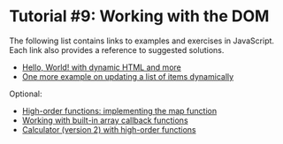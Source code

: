 # Tutorial #9: Working with the DOM
The following list contains links to examples and exercises in JavaScript. Each link also provides a reference to suggested solutions.

- [Hello, World! with dynamic HTML and more](https://jsfiddle.net/joseortiz/485qzfxr/)
- [One more example on updating a list of items dynamically](https://jsfiddle.net/joseortiz/57z6fnxt/)

Optional:

- [High-order functions: implementing the map function](https://jsfiddle.net/joseortiz/7p9h8k20/)
- [Working with built-in array callback functions](https://jsfiddle.net/joseortiz/bkjxs3a6/)
- [Calculator (version 2) with high-order functions](https://jsfiddle.net/joseortiz/fn3jqao8/)
